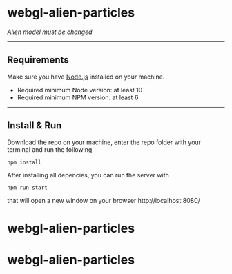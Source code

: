 # webgl-alien-particles
*Alien model must be changed*

---
## Requirements
Make sure you have [Node.js](https://nodejs.org/it/) installed on your machine.
- Required minimum Node version: at least 10
- Required minimum NPM version: at least 6

---
## Install & Run
Download the repo on your machine, enter the repo folder with your terminal and run the following

```
npm install
```

After installing all depencies, you can run the server with
```
npm run start
```
that will open a new window on your browser http://localhost:8080/

# webgl-alien-particles
# webgl-alien-particles
